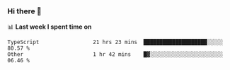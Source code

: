 ### Hi there 👋

<!--
**DBvc/DBvc** is a ✨ _special_ ✨ repository because its `README.md` (this file) appears on your GitHub profile.

Here are some ideas to get you started:

- 🔭 I’m currently working on ...
- 🌱 I’m currently learning ...
- 👯 I’m looking to collaborate on ...
- 🤔 I’m looking for help with ...
- 💬 Ask me about ...
- 📫 How to reach me: ...
- 😄 Pronouns: ...
- ⚡ Fun fact: ...
-->

📊 **Last week I spent time on**
<!--START_SECTION:waka-->

```text
TypeScript                 21 hrs 23 mins  ████████████████████░░░░░   80.57 %
Other                      1 hr 42 mins    █▓░░░░░░░░░░░░░░░░░░░░░░░   06.46 %
```

<!--END_SECTION:waka-->

